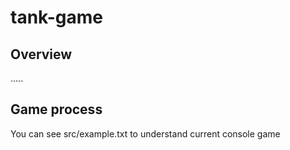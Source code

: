 # tank-game
## Overview
.....
## Game process
You can see src/example.txt to understand current console game
